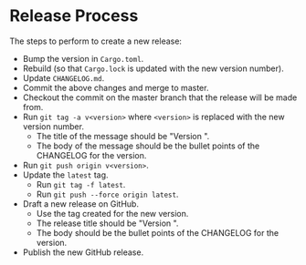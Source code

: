 # Release Process

The steps to perform to create a new release:

- Bump the version in `Cargo.toml`.
- Rebuild (so that `Cargo.lock` is updated with the new version number).
- Update `CHANGELOG.md`.
- Commit the above changes and merge to master.
- Checkout the commit on the master branch that the release will be made from.
- Run `git tag -a v<version>` where `<version>` is replaced with the new version number.
    - The title of the message should be "Version <version>".
    - The body of the message should be the bullet points of the CHANGELOG for the version.
- Run `git push origin v<version>`.
- Update the `latest` tag.
    - Run `git tag -f latest`.
    - Run `git push --force origin latest`.
- Draft a new release on GitHub.
    - Use the tag created for the new version. 
    - The release title should be "Version <version>".
    - The body should be the bullet points of the CHANGELOG for the version.
- Publish the new GitHub release.
